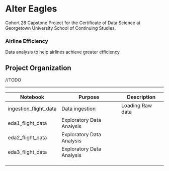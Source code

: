 # Alter Eagles 
Cohort 28 Capstone Project for the Certificate of Data Science at Georgetown University School of Continuing Studies.

### Airline Efficiency

Data analysis to help airlines achieve greater efficiency

Project Organization
------------

//TODO
    


--------

| Notebook              | Purpose                   | Description      |
|-----------------------|---------------------------|------------------|
| ingestion_flight_data | Data ingestion            | Loading Raw data |
| eda1_flight_data      | Exploratory Data Analysis |                  |
| eda2_flight_data      | Exploratory Data Analysis |                  |
| eda3_flight_data      | Exploratory Data Analysis |                  |
|                       |                           |                  |
|                       |                           |                  |
|                       |                           |                  |

